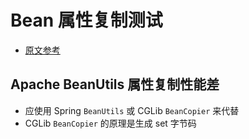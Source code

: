 # Bean 属性复制测试
- [原文参考](https://www.jianshu.com/p/f8b892e08d26)

## Apache BeanUtils 属性复制性能差
- 应使用 Spring `BeanUtils` 或 CGLib `BeanCopier` 来代替
- CGLib `BeanCopier` 的原理是生成 set 字节码